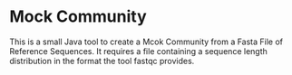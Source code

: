 # Mock Community
This is a small Java tool to create a Mcok Community from a Fasta File of Reference Sequences. 
It requires a file containing a sequence length distribution in the format the tool fastqc provides.
